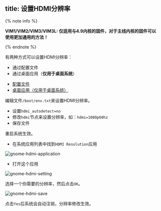 title: 设置HDMI分辨率
---

{% note info %}

**VIM1/VIM2/VIM3/VIM3L: 仅适用与4.9内核的固件，对于主线内核的固件可以使用更加通用的方法！**

{% endnote %}

有两种方式可以设置HDMI分辨率：

* 通过配置文件
* 通过桌面应用（**仅用于桌面系统**）

<ul class="nav nav-tabs" id="myTab" role="tablist">
  <li class="nav-item" role="presentation">
    <a class="nav-link active" id="file-tab" data-toggle="tab" href="#file" role="tab" aria-controls="file" aria-selected="true">配置文件</a>
  </li>
  <li class="nav-item" role="presentation">
    <a class="nav-link" id="app-tab" data-toggle="tab" href="#app" role="tab" aria-controls="app" aria-selected="false">桌面应用（仅用于桌面系统）</a>
  </li>
</ul>
<div class="tab-content" id="myTabContent">
<div class="tab-pane fade show active" id="file" role="tabpanel" aria-labelledby="file-tab">


编辑文件`/boot/env.txt`来设置HDMI分辨率。

* 设置`hdmi_autodetect=no`
* 修改`hdmi`节点来设置分辨率，如：`hdmi=1080p60hz`
* 保存文件

重启系统生效。

</div>
<div class="tab-pane fade show" id="app" role="tabpanel" aria-labelledby="app-tab">

* 在系统应用列表中找到`HDMI Resolution`应用

![gnome-hdmi-application](/linux/images/vim1/gnome-hdmi-application.png)

* 打开这个应用

![gnome-hdmi-setting](/linux/images/vim1/gnome-hdmi-setting.png)

选择一个你需要的分辨率，然后点击`OK`。

![gnome-hdmi-save](/linux/images/vim1/gnome-hdmi-save.png)

点击`Yes`后系统会自动注销，分辨率修改生效。

</div>
</div>

